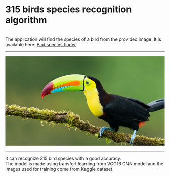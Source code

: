 # 315 birds species recognition algorithm
<br/>
The application will find the species of a bird from the provided image. It is available here: <a href="https://bluejay-c7humgbxkq-ew.a.run.app//" target="_blank">Bird species finder</a>
<br/>

---
![bluejay](images/toucan.jpeg)

---
It can recognize 315 bird species with a good accuracy.<br/>
The model is made using transfert learning from VGG16 CNN model and the images used for training come from Kaggle dataset.

